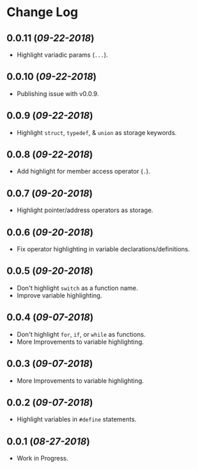 # Change Log


## 0.0.11 (*09-22-2018*) 
- Highlight variadic params (`...`).

## 0.0.10 (*09-22-2018*) 
- Publishing issue with v0.0.9.

## 0.0.9 (*09-22-2018*) 
- Highlight `struct`, `typedef`, & `union` as storage keywords.

## 0.0.8 (*09-22-2018*) 
- Add highlight for member access operator (`.`).

## 0.0.7 (*09-20-2018*) 
- Highlight pointer/address operators as storage.

## 0.0.6 (*09-20-2018*) 
- Fix operator highlighting in variable declarations/definitions.

## 0.0.5 (*09-20-2018*) 
- Don't highlight `switch` as a function name.
- Improve variable highlighting.

## 0.0.4 (*09-07-2018*) 
- Don't highlight `for`, `if`, or `while` as functions.
- More Improvements to variable highlighting.

## 0.0.3 (*09-07-2018*) 
- More Improvements to variable highlighting.

## 0.0.2 (*09-07-2018*) 
- Highlight variables in `#define` statements.

## 0.0.1 (*08-27-2018*) 
- Work in Progress.
